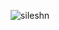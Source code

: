 <p align="center"> <img src="https://github-readme-stats.vercel.app/api?username=sileshn&show_icons=true" alt="sileshn" />

